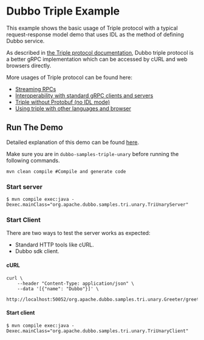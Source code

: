 # Dubbo Triple Example

This example shows the basic usage of Triple protocol with a typical request-response model demo that uses IDL as the method of defining Dubbo service.

As described in [the Triple protocol documentation](https://dubbo.apache.org/zh-cn/overview/reference/protocols/triple/), Dubbo triple protocol is a better gRPC implementation which can be accessed by cURL and web browsers directly.

More usages of Triple protocol can be found here:
* [Streaming RPCs](../../2-advanced/dubbo-samples-triple-streaming/)
* [Interoperability with standard gRPC clients and servers](../../2-advanced/dubbo-samples-triple-grpc/)
* [Triple without Protobuf (no IDL mode)](../../2-advanced/dubbo-samples-triple-no-idl/)
* [Using triple with other languages and browser](https://dubbo.apache.org/zh-cn/overview/quickstart/rpc/)

## Run The Demo
Detailed explanation of this demo can be found [here](https://dubbo.apache.org/zh-cn/overview/quickstart/rpc/java/).

Make sure you are in `dubbo-samples-triple-unary` before running the following commands.

```shell
mvn clean compile #Compile and generate code
```

### Start server
```shell
$ mvn compile exec:java -Dexec.mainClass="org.apache.dubbo.samples.tri.unary.TriUnaryServer"
```

### Start Client

There are two ways to test the server works as expected:
* Standard HTTP tools like cURL.
* Dubbo sdk client.

#### cURL
```shell
curl \
    --header "Content-Type: application/json" \
    --data '[{"name": "Dubbo"}]' \
    http://localhost:50052/org.apache.dubbo.samples.tri.unary.Greeter/greet/
```

#### Start client
```shell
$ mvn compile exec:java -Dexec.mainClass="org.apache.dubbo.samples.tri.unary.TriUnaryClient"
```

